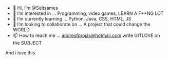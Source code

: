 - 👋 Hi, I’m @Seltsames
- 👀 I’m interested in ... Programming, video games, LEARN A F**NG LOT
- 🌱 I’m currently learning ... Python, Java, CSS, HTML, JS
- 💞️ I’m looking to collaborate on ... A project that could change the WORLD.
- 📫 How to reach me ... andresfprojas@hotmail.com write GITLOVE on the SUBJECT

<!---
Seltsames/Seltsames is a ✨ special ✨ repository because its `README.md` (this file) appears on your GitHub profile.
You can click the Preview link to take a look at your changes. 
--->
And i love this
